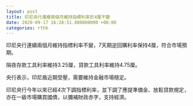 ```yaml
---
layout: post
title: 印尼央行連續兩個月維持指標利率於4厘不變
date: 2020-09-17 16:28:51.000000000 +08:00
categories: rthk
---
```


印尼央行連續兩個月維持指標利率不變，7天期逆回購利率保持4厘，符合市場預期。

隔夜存款工具利率維持3.25厘，貸款工具利率維持4.75厘。

央行表示，印尼盾近期受壓，需要維持金融市場穩定。

印尼央行今年以來已經4次下調指標利率，並下調了應提準備金、放鬆貸款規定，亦在一級市場購買國債，以彌補財政赤字，支持經濟。
